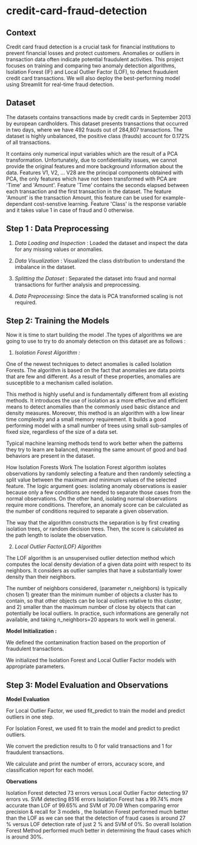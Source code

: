 # credit-card-fraud-detection

## Context

Credit card fraud detection is a crucial task for financial institutions to prevent financial losses and protect customers. Anomalies or outliers in transaction data often indicate potential fraudulent activities. This project focuses on training and comparing two anomaly detection algorithms, Isolation Forest (IF) and Local Outlier Factor (LOF), to detect fraudulent credit card transactions. We will also deploy the best-performing model using Streamlit for real-time fraud detection.

## Dataset

The datasets contains transactions made by credit cards in September 2013 by european cardholders. This dataset presents transactions that occurred in two days, where we have 492 frauds out of 284,807 transactions. The dataset is highly unbalanced, the positive class (frauds) account for 0.172% of all transactions.

It contains only numerical input variables which are the result of a PCA transformation. Unfortunately, due to confidentiality issues, we cannot provide the original features and more background information about the data. Features V1, V2, ... V28 are the principal components obtained with PCA, the only features which have not been transformed with PCA are 'Time' and 'Amount'. Feature 'Time' contains the seconds elapsed between each transaction and the first transaction in the dataset. The feature 'Amount' is the transaction Amount, this feature can be used for example-dependant cost-senstive learning. Feature 'Class' is the response variable and it takes value 1 in case of fraud and 0 otherwise.

## Step 1 : Data Preprocessing

1. _Data Loading and Inspection_ : Loaded the dataset and inspect the data for any missing values or anomalies.
   
2. _Data Visualization_ : Visualized the class distribution to understand the imbalance in the dataset.

3. _Splitting the Dataset_ : Separated the dataset into fraud and normal transactions for further analysis and preprocessing.

4. _Data Preprocessing_: Since the data is PCA transformed scaling is not required.

## Step 2: Training the Models

Now it is time to start building the model .The types of algorithms we are going to use to try to do anomaly detection on this dataset are as follows :

1. *Isolation Forest Algorithm :*

One of the newest techniques to detect anomalies is called Isolation Forests. The algorithm is based on the fact that anomalies are data points that are few and different. As a result of these properties, anomalies are susceptible to a mechanism called isolation.

This method is highly useful and is fundamentally different from all existing methods. It introduces the use of isolation as a more effective and efficient means to detect anomalies than the commonly used basic distance and density measures. Moreover, this method is an algorithm with a low linear time complexity and a small memory requirement. It builds a good performing model with a small number of trees using small sub-samples of fixed size, regardless of the size of a data set.

Typical machine learning methods tend to work better when the patterns they try to learn are balanced, meaning the same amount of good and bad behaviors are present in the dataset.

How Isolation Forests Work The Isolation Forest algorithm isolates observations by randomly selecting a feature and then randomly selecting a split value between the maximum and minimum values of the selected feature. The logic argument goes: isolating anomaly observations is easier because only a few conditions are needed to separate those cases from the normal observations. On the other hand, isolating normal observations require more conditions. Therefore, an anomaly score can be calculated as the number of conditions required to separate a given observation.

The way that the algorithm constructs the separation is by first creating isolation trees, or random decision trees. Then, the score is calculated as the path length to isolate the observation.

2. *Local Outlier Factor(LOF) Algorithm*

The LOF algorithm is an unsupervised outlier detection method which computes the local density deviation of a given data point with respect to its neighbors. It considers as outlier samples that have a substantially lower density than their neighbors.

The number of neighbors considered, (parameter n_neighbors) is typically chosen 1) greater than the minimum number of objects a cluster has to contain, so that other objects can be local outliers relative to this cluster, and 2) smaller than the maximum number of close by objects that can potentially be local outliers. In practice, such informations are generally not available, and taking n_neighbors=20 appears to work well in general.

**Model Initialization :**

We defined the contamination fraction based on the proportion of fraudulent transactions.

We initialized the Isolation Forest and Local Outlier Factor models with appropriate parameters.

## Step 3: Model Evaluation and Observations

**Model Evaluation**

For Local Outlier Factor, we used fit_predict to train the model and predict outliers in one step.

For Isolation Forest, we used fit to train the model and predict to predict outliers.

We convert the prediction results to 0 for valid transactions and 1 for fraudulent transactions.

We calculate and print the number of errors, accuracy score, and classification report for each model.

**Obervations**

Isolation Forest detected 73 errors versus Local Outlier Factor detecting 97 errors vs. SVM detecting 8516 errors
Isolation Forest has a 99.74% more accurate than LOF of 99.65% and SVM of 70.09
When comparing error precision & recall for 3 models , the Isolation Forest performed much better than the LOF as we can see that the detection of fraud cases is around 27 % versus LOF detection rate of just 2 % and SVM of 0%.
So overall Isolation Forest Method performed much better in determining the fraud cases which is around 30%.
